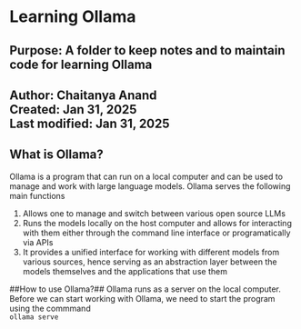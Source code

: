 # Learning Ollama
Purpose: A folder to keep notes and to maintain code for learning  Ollama<br>
---

Author: Chaitanya Anand<br>
Created: Jan 31, 2025<br>
Last modified: Jan 31, 2025<br>
----

## What is Ollama?
Ollama is a program that can run on a local computer and can be used to manage and work with large language models. Ollama serves the following main functions
1. Allows one to manage and switch between various open source LLMs
2. Runs the models locally on the host computer and allows for interacting with them either through the command line interface or programatically via APIs
3. It provides a unified interface for working with different models from various sources, hence serving as an abstraction layer between the models themselves and the applications that use them

##How to use Ollama?##
Ollama runs as a server on the local computer. Before we can start working with Ollama, we need to start the program using the commmand<br>
`ollama serve`
